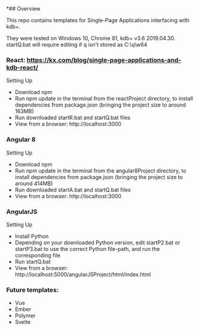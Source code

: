 *## Overview

This repo contains templates for Single-Page Applications interfacing with kdb+.

They were tested on Windows 10, Chrome 81, kdb+ v3.6 2019.04.30.
startQ.bat will require editing if q isn't stored as C:\q\w64

### React: https://kx.com/blog/single-page-applications-and-kdb-react/

Setting Up

* Download npm
* Run npm update in the terminal from the reactProject directory, to install dependencies from package.json (bringing the project size to around 163MB)
* Run downloaded startR.bat and startQ.bat files
* View from a browser: http://localhost:3000

### Angular 8

Setting Up

* Download npm
* Run npm update in the terminal from the angular8Project directory, to install dependencies from package.json (bringing the project size to around 414MB)
* Run downloaded startA.bat and startQ.bat files
* View from a browser: http://localhost:3000

### AngularJS

Setting Up

* Install Python
* Depending on your downloaded Python version, edit startP2.bat or startP3.bat to use the correct Python file-path, and run the corresponding file
* Run startQ.bat
* View from a browser: http://localhost:5000/angularJSProject/html/index.html 

### Future templates:

* Vue
* Ember
* Polymer
* Svelte
